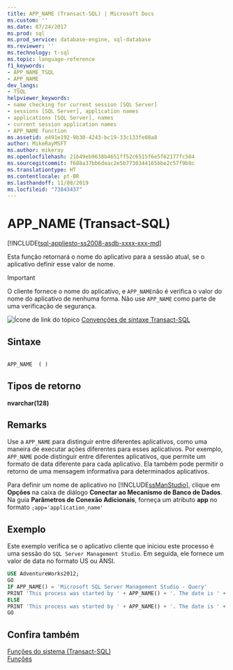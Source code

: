 ```yaml
---
title: APP_NAME (Transact-SQL) | Microsoft Docs
ms.custom: ''
ms.date: 07/24/2017
ms.prod: sql
ms.prod_service: database-engine, sql-database
ms.reviewer: ''
ms.technology: t-sql
ms.topic: language-reference
f1_keywords:
- APP_NAME_TSQL
- APP_NAME
dev_langs:
- TSQL
helpviewer_keywords:
- name checking for current session [SQL Server]
- sessions [SQL Server], application names
- applications [SQL Server], names
- current session application names
- APP_NAME function
ms.assetid: e491e192-9b30-4243-bc19-33c133fe08a8
author: MikeRayMSFT
ms.author: mikeray
ms.openlocfilehash: 21b49eb9638b4651ff52c6515f6e5f62177fc504
ms.sourcegitcommit: f688a37bb6deac2e5b7730344165bbe2c57f9b9c
ms.translationtype: HT
ms.contentlocale: pt-BR
ms.lasthandoff: 11/08/2019
ms.locfileid: "73843437"
---
```

# <a name="app_name-transact-sql"></a>APP_NAME (Transact-SQL)
[!INCLUDE[tsql-appliesto-ss2008-asdb-xxxx-xxx-md](../../includes/tsql-appliesto-ss2008-asdb-xxxx-xxx-md.md)]

Esta função retornará o nome do aplicativo para a sessão atual, se o aplicativo definir esse valor de nome.
  
> [!IMPORTANT]  
>  O cliente fornece o nome do aplicativo, e `APP_NAME`não é verifica o valor do nome do aplicativo de nenhuma forma. Não use `APP_NAME` como parte de uma verificação de segurança.  
  
![Ícone de link do tópico](../../database-engine/configure-windows/media/topic-link.gif "Ícone de link do tópico") [Convenções de sintaxe Transact-SQL](../../t-sql/language-elements/transact-sql-syntax-conventions-transact-sql.md)
  
## <a name="syntax"></a>Sintaxe  
  
```sql
  
APP_NAME  ( )  
```  
  
## <a name="return-types"></a>Tipos de retorno  
**nvarchar(128)**
  
## <a name="remarks"></a>Remarks  
Use a `APP_NAME` para distinguir entre diferentes aplicativos, como uma maneira de executar ações diferentes para esses aplicativos. Por exemplo, `APP_NAME` pode distinguir entre diferentes aplicativos, que permite um formato de data diferente para cada aplicativo. Ela também pode permitir o retorno de uma mensagem informativa para determinados aplicativos.
  
Para definir um nome de aplicativo no [!INCLUDE[ssManStudio](../../includes/ssmanstudio-md.md)], clique em **Opções** na caixa de diálogo **Conectar ao Mecanismo de Banco de Dados**. Na guia **Parâmetros de Conexão Adicionais**, forneça um atributo **app** no formato `;app='application_name'`
  
## <a name="example"></a>Exemplo  
Este exemplo verifica se o aplicativo cliente que iniciou este processo é uma sessão do `SQL Server Management Studio`. Em seguida, ele fornece um valor de data no formato US ou ANSI.
  
```sql
USE AdventureWorks2012;  
GO  
IF APP_NAME() = 'Microsoft SQL Server Management Studio - Query'  
PRINT 'This process was started by ' + APP_NAME() + '. The date is ' + CONVERT ( varchar(100) , GETDATE(), 101) + '.';  
ELSE   
PRINT 'This process was started by ' + APP_NAME() + '. The date is ' + CONVERT ( varchar(100) , GETDATE(), 102) + '.';  
GO  
```  
  
## <a name="see-also"></a>Confira também
[Funções do sistema &#40;Transact-SQL&#41;](../../relational-databases/system-functions/system-functions-category-transact-sql.md)  
[Funções](../../t-sql/functions/functions.md)
  
  
